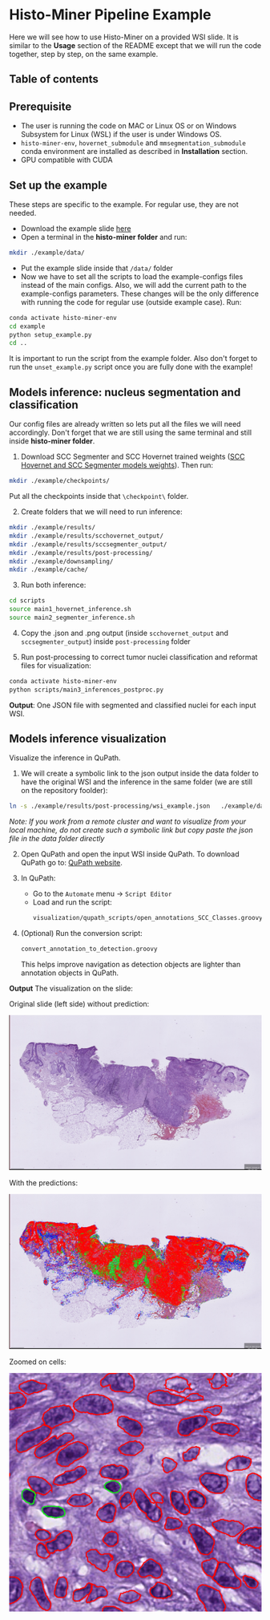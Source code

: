 # Histo-Miner Pipeline Example


Here we will see how to use Histo-Miner on a provided WSI slide. It is similar to the **Usage** section of the README except that we will run the code together, step by step, on the same example. 


## Table of contents




## Prerequisite

- The user is running the code on MAC or Linux OS or on Windows Subsystem for Linux (WSL) if the user is under Windows OS. 
- `histo-miner-env`, `hovernet_submodule` and `mmsegmentation_submodule` conda environment are installed as described in **Installation** section. 
- GPU compatible with CUDA


## Set up the example

These steps are specific to the example. For regular use, they are not needed. 


- Download the example slide [here](https://uni-koeln.sciebo.de/s/m7Ko2UyL6Qo4bdM)
- Open a terminal in the **histo-miner folder** and run: 

```bash
mkdir ./example/data/  
```

- Put the example slide inside that `/data/` folder 
- Now we have to set all the scripts to load the example-configs files instead of the main configs. Also, we will add the current path to the example-configs parameters. These changes will be the only difference with running the code for regular use (outside example case). Run:

```bash
conda activate histo-miner-env
cd example
python setup_example.py
cd .. 
```

It is important to run the script from the example folder. Also don't forget to run the `unset_example.py` script once you are fully done with the example!


## Models inference: nucleus segmentation and classification


Our config files are already written so lets put all the files we will need accordingly. Don't forget that we are still using the same terminal and still inside **histo-miner folder**. 

1. Download SCC Segmenter and SCC Hovernet trained weights ([SCC Hovernet and SCC Segmenter models weights](https://doi.org/10.5281/zenodo.13970198)). Then run:
```bash
mkdir ./example/checkpoints/  
```
Put all the checkpoints inside that `\checkpoint\` folder.

2.  Create folders that we will need to run inference:
```bash
mkdir ./example/results/
mkdir ./example/results/scchovernet_output/
mkdir ./example/results/sccsegmenter_output/
mkdir ./example/results/post-processing/
mkdir ./example/downsampling/
mkdir ./example/cache/
```

3. Run both inference:
```bash
cd scripts
source main1_hovernet_inference.sh
source main2_segmenter_inference.sh
```

4. Copy the .json and .png output (inside `scchovernet_output` and `sccsegmenter_output`) inside `post-processing` folder

5. Run post-processing to correct tumor nuclei classification and reformat files for visualization: 
```bash
conda activate histo-miner-env
python scripts/main3_inferences_postproc.py
```

**Output**: One JSON file with segmented and classified nuclei for each input WSI.



## Models inference visualization 

Visualize the inference in QuPath.

1. We will create a symbolic link to the json output inside the data folder to have the original WSI and the inference in the same folder (we are still on the repository foolder):
```bash
ln -s ./example/results/post-processing/wsi_example.json   ./example/data/wsi_example.json
```
_Note: If you work from a remote cluster and want to visualize from your local machine, do not create such a symbolic link but copy paste the json file in the data folder directly_

2. Open QuPath and open the input WSI inside QuPath. To download QuPath go to: [QuPath website](https://qupath.github.io/).

3. In QuPath:
   - Go to the `Automate` menu → `Script Editor`
   - Load and run the script:
     ```bash
     visualization/qupath_scripts/open_annotations_SCC_Classes.groovy
     ```

4. (Optional) Run the conversion script:
   ```bash
   convert_annotation_to_detection.groovy
   ```
   This helps improve navigation as detection objects are lighter than annotation objects in QuPath.


**Output** The visualization on the slide:

Original slide (left side) without prediction:


<p align="center">
  <img src="../docs/images/example-image1.png">
</p>


With the predictions:


<p align="center">
  <img src="../docs/images/example-image2.png">
</p>


Zoomed on cells:

<p align="center">
  <img src="../docs/images/example-image3.png">
</p>




